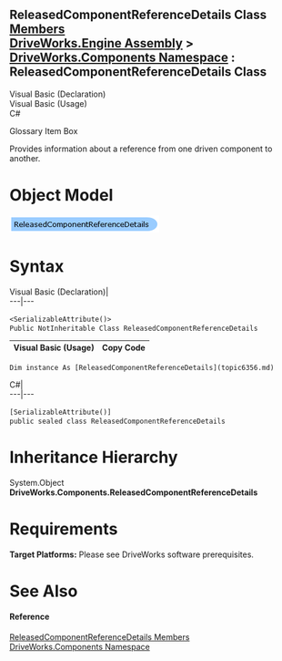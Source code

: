 ReleasedComponentReferenceDetails Class   
[Members](topic6357.md)   
[DriveWorks.Engine Assembly](topic2156.md) > [DriveWorks.Components Namespace](topic6089.md) : ReleasedComponentReferenceDetails Class  
---  
  
Visual Basic (Declaration)    
Visual Basic (Usage)    
C# 

Glossary Item Box

Provides information about a reference from one driven component to another. 

# Object Model

![](dotnetdiagramimages/image330.png)

# Syntax

Visual Basic (Declaration)|   
---|---  
      
    
    <SerializableAttribute()>
    Public NotInheritable Class ReleasedComponentReferenceDetails   
  
Visual Basic (Usage)| Copy Code  
---|---  
      
    
    Dim instance As [ReleasedComponentReferenceDetails](topic6356.md)  
  
C#|   
---|---  
      
    
    [SerializableAttribute()]
    public sealed class ReleasedComponentReferenceDetails   
  
# Inheritance Hierarchy

System.Object  
**DriveWorks.Components.ReleasedComponentReferenceDetails**  


# Requirements

**Target Platforms:** Please see DriveWorks software prerequisites.

# See Also

#### Reference

[ReleasedComponentReferenceDetails Members](topic6357.md)   
[DriveWorks.Components Namespace](topic6089.md)


